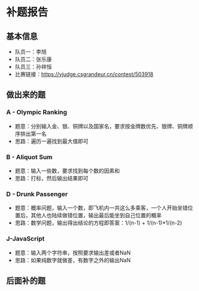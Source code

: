 # 补题报告
## 基本信息
- 队员一：李旭
- 队员二：张乐康
- 队员三：孙祥恒
- 比赛链接：https://vjudge.csgrandeur.cn/contest/503918
## 做出来的题
### A - Olympic Ranking
- 题意：分别输入金、银、铜牌以及国家名，要求按金牌数优先、银牌、铜牌顺序排出第一名
- 思路：遍历一遍找到最大值即可
### B - Aliquot Sum 
- 题意：输入一些数，要求找到每个数的因素和
- 思路：打标，然后输出结果即可
### D - Drunk Passenger
- 题意：概率问题，输入一个数，即飞机内一共这么多乘客，一个人开始坐错位置后，其他人也陆续做错位置，输出最后能坐到自己位置的概率
- 思路：数学问题，输出得出结论的方程即答案：1/(n-1) + 1/(n-1)*1/(n-2)
### J-JavaScript 
- 题意：输入两个字符串，按照要求输出差或者NaN
- 思路：如果纯数字就做差，有数字之外的输出NaN
## 后面补的题
